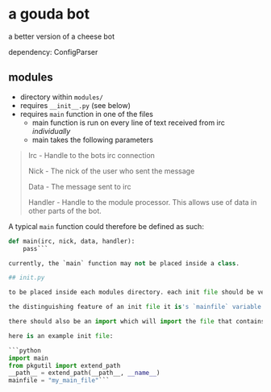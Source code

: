 # a gouda bot

a better version of a cheese bot

dependency: ConfigParser

## modules

* directory within `modules/`
* requires `__init__.py` (see below)
* requires `main` function in one of the files
  * main function is run on every line of text received from irc *individually*
  * main takes the following parameters

> Irc - Handle to the bots irc connection
> 
> Nick - The nick of the user who sent the message
> 
> Data - The message sent to irc
> 
> Handler - Handle to the module processor. This allows use of data in other parts of the bot.

A typical `main` function could therefore be defined as such:

```python
def main(irc, nick, data, handler):
    pass```

currently, the `main` function may not be placed inside a class.

## init.py

to be placed inside each modules directory. each init file should be very similar to the others.

the distinguishing feature of an init file it is's `mainfile` variable which is a string named as the file which contains the module's `main` function (without .py). this is used to call the `main` function declared as above.

there should also be an import which will import the file that contains the `main` function.

here is an example init file:

```python
import main
from pkgutil import extend_path
__path__ = extend_path(__path__, __name__)
mainfile = "my_main_file"```
